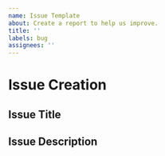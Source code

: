 ```yaml
---
name: Issue Template
about: Create a report to help us improve.
title: ''
labels: bug
assignees: ''
---
```


# Issue Creation

## Issue Title 
<!-- The title of your issue -->

## Issue Description 
<!-- A detailed description of your issue -->
